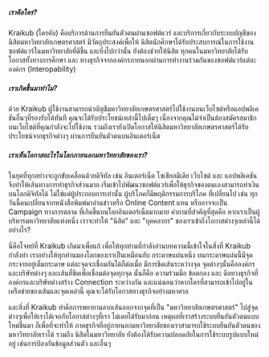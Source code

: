 ##### เราคือใคร?
Kraikub (ใครคับ) คือบริการด้านการยืนยันตัวตนผ่านซอฟต์แวร์ และบริการเกี่ยวกับระบบบัญชีของนิสิตมหาวิทยาลัยเกษตรศาสตร์
มีวัตถุประสงค์เพื่อให้ นิสิตนักศึกษาได้รับประสบการณ์ในการใช้งานซอฟต์แวร์ในมหาวิทยาลัยที่ดีขึ้น และยิ่งไปกว่านั้น ยังต้องช่วยให้นิสิต
ทุกคนในมหาวิทยาลัยได้รับโอกาสทั้งทางการศึกษา และ ทางธุรกิจจากองค์กรภายนอกผ่านการทำงานร่วมกันของซอฟต์แวร์แต่ละองค์กร
(Interopability)

##### เราเกิดขึ้นมาทำไม?
ด้วย Kraikub ผู้ใช้งานสามารถนำบัญชีมหาวิทยาลัยเกษตรศาสตร์ไปใช้งานบนเว็บไซต์หรือแอปพลิเคชันอื่นๆที่รองรับได้ทันที คุณจะได้รับประโยชน์เหล่านี้ไปเต็มๆ เนื่องจากคุณไม่จำเป็นต้องสมัครสมาชิกบนเว็บไซต์ที่คุณกำลังจะไปใช้งาน รวมถึงเรายังเปิดโอกาสให้นิสิตมหาวิทยาลัยเกษตรศาสตร์ได้รับประโยชน์จากธุรกิจต่างๆ ผ่านการยืนยันตัวตนบนอินเตอร์เน็ต


##### เราเห็นโอกาสอะไรในโลกภายนอกมหาวิทยาลัยของเรา?
ในยุคที่ทุกอย่างจะถูกขับเคลื่อนด้วยดิจิทัล เช่น อินเตอร์เน็ต โซเชียลมีเดีย เว็บไซต์ และ แอปพลิเคชัน จึงทำให้เส้นทางการทำธุรกิจส่วนมาก
เริ่มเข้าไปพัฒนาซอฟต์แวร์เพื่อให้ธุรกิจของตนเองสามารถทำเงินบนโลกดิจิทัลได้ ไม่ใช่แค่ผู้ประกอบการเท่านั้น ผู้บริโภคก็มีพฤติกรรมการบริโภค
ที่เปลี่ยนไป เช่น ทุกวันนี้คนเปลี่ยนจากหนังสือพิมพ์มาอ่านข่าวหรือ Online Content แทน หรืออาจจะเป็น Campaign ทางการตลาด
ที่เกิดขึ้นบนโลกอินเตอร์เน็ตมากมาย คำถามที่สำคัญที่สุดคือ หากเราเป็นผู้บริหารมหาวิทยาลัยแห่งหนึ่ง เราจะทำให้ "นิสิต" และ 
"บุคคลากร" ของเราเข้าถึงโอกาสต่างๆเหล่านี้ได้อย่างไร?

นี่คือโจทย์ที่ Kraikub เกิดมาเพื่อแก้ เพื่อให้ทุกท่านที่กำลังอ่านบทความนี้เข้าใจในสิ่งที่ Kraikub กำลังทำ 
เราอย่างให้ทุกท่านมองโลกของเราเป็นเหมือนกับ กระดาษแผ่นหนึ่ง บนกระดาษแผ่นนี้มีจุดกระจายอยู่เต็มกระดาษ แต่ละจุดจะเชื่อมกันได้ก็ต่อเมื่อ
มีการขีดเส้นระหว่างจุด จุดต่างๆนั้นคือองค์กรและบริษัทต่างๆ และเส้นที่ขีดเพื่อเชื่อมต่อจุดทุกจุด นั้นก็คือ ความร่วมมือ ข้อตกลง และ 
ดีลทางธุรกิจที่องค์กรและบริษัทต่างสร้าง Connection ระหว่างกัน และแน่นอนว่าหากใครที่สามารถเข้าไปอยู่ใน เครือข่ายของเส้นและจุดเหล่านี้
คุณจะได้รับโอกาสทางธุรกิจอย่างมหาศาล

และสิ่งที่ Kraikub ทำคือการพยายามลากเส้นออกจากจุดที่เป็น "มหาวิทยาลัยเกษตรศาสตร์" ไปสู่จุดต่างๆเพื่อให้เราได้เจอกับโอกาสต่างๆที่เรา
ไม่เคยได้รับมาก่อน เหตุผลที่เราสร้างระบบยืนยันตัวตนแบบใหม่ขึ้นมา ก็เพื่อที่จะทำให้ 
ภาคธุรกิจที่อยู่ภายนอกมหาวิทยาลัยของเราสามารถใช้ระบบยืนยันตัวตนของมหาวิทยาลัยเราได้ รวมถึง นิสิตในมหาวิทยาลัย 
ยังต้องได้รับความปลอดภัยในการใช้ระบบรูปแบบใหม่อยู่ เช่นการป้องกันข้อมูลส่วนตัว และอื่นๆ